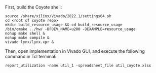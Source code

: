First, build the Coyote shell: 
```
source /share/xilinx/Vivado/2022.1/settings64.sh
cd <root of coyote repo>
mkdir build_resource_usage && cd build_resource_usage
/bin/cmake ../hw/ -DFDEV_NAME=u280 -DEXAMPLE=resource_usage
nohup make shell &
nohup make compile &
vivado lynx/lynx.xpr &
```

Then, open implementation in Vivado GUI, and execute the following command in Tcl terminal:
```
report_utilization -name util_1 -spreadsheet_file util_coyote.xlsx
```



